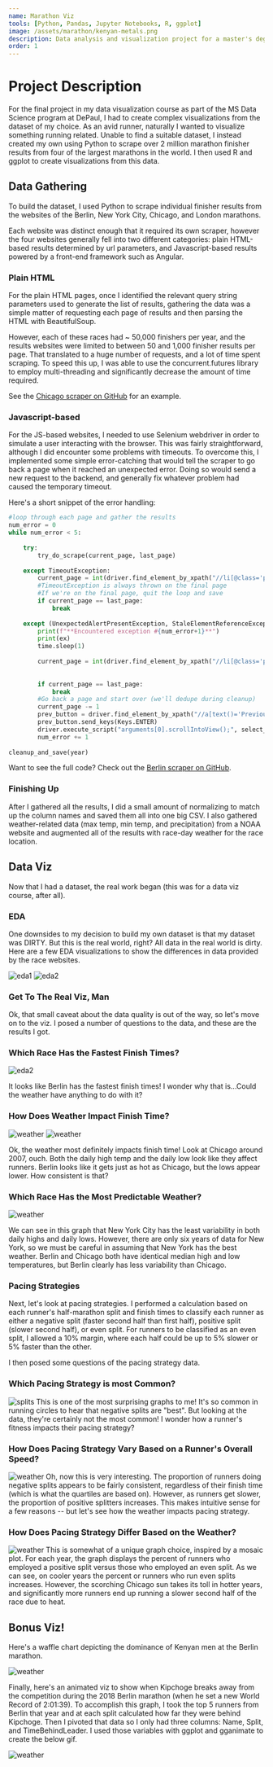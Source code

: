 ```yaml
---
name: Marathon Viz
tools: [Python, Pandas, Jupyter Notebooks, R, ggplot]
image: /assets/marathon/kenyan-metals.png
description: Data analysis and visualization project for a master's degree course
order: 1
---
```


# Project Description

For the final project in my data visualization course as part of the MS Data Science program at DePaul, I had to create complex visualizations from the dataset of my choice.  As an avid runner, naturally I wanted to visualize something running related.  Unable to find a suitable dataset, I instead created my own using Python to scrape over 2 million marathon finisher results from four of the largest marathons in the world.  I then used R and ggplot to create visualizations from this data.

## Data Gathering

To build the dataset, I used Python to scrape individual finisher results from the websites of the Berlin, New York City, Chicago, and London marathons.

Each website was distinct enough that it required its own scraper, however the four websites generally fell into two different categories: plain HTML-based results determined by url parameters, and Javascript-based results powered by a front-end framework such as Angular.

### Plain HTML

For the plain HTML pages, once I identified the relevant query string parameters used to generate the list of results, gathering the data was a simple matter of requesting each page of results and then parsing the HTML with BeautifulSoup.

However, each of these races had ~ 50,000 finishers per year, and the results websites were limited to between 50 and 1,000 finisher results per page.  That translated to a huge number of requests, and a lot of time spent scraping.  To speed this up, I was able to use the concurrent.futures library to employ multi-threading and significantly decrease the amount of time required.

See the [Chicago scraper on GitHub](https://github.com/AndrewMillerOnline/marathon-scrapers/blob/main/Chicago/chicago.ipynb) for an example.

### Javascript-based

For the JS-based websites, I needed to use Selenium webdriver in order to simulate a user interacting with the browser.  This was fairly straightforward, although I did encounter some problems with timeouts.  To overcome this, I implemented some simple error-catching that would tell the scraper to go back a page when it reached an unexpected error.  Doing so would send a new request to the backend, and generally fix whatever problem had caused the temporary timeout.

Here's a short snippet of the error handling:

```python
#loop through each page and gather the results
num_error = 0
while num_error < 5:
    
    try:
        try_do_scrape(current_page, last_page)
        
    except TimeoutException:
        current_page = int(driver.find_element_by_xpath("//li[@class='paginate_button page-item active']").text)
        #TimeoutException is always thrown on the final page
        #If we're on the final page, quit the loop and save
        if current_page == last_page:
            break
            
    except (UnexpectedAlertPresentException, StaleElementReferenceException) as ex:
        print(f"**Encountered exception #{num_error+1}**")
        print(ex)
        time.sleep(1)
        
        current_page = int(driver.find_element_by_xpath("//li[@class='paginate_button page-item active']").text)
        
        
        if current_page == last_page:
            break
        #Go back a page and start over (we'll dedupe during cleanup)
        current_page -= 1
        prev_button = driver.find_element_by_xpath("//a[text()='Previous']")
        prev_button.send_keys(Keys.ENTER)
        driver.execute_script("arguments[0].scrollIntoView();", select_element)
        num_error += 1
    
cleanup_and_save(year)
```

Want to see the full code?  Check out the [Berlin scraper on GitHub](https://github.com/AndrewMillerOnline/marathon-scrapers/blob/main/Berlin/berlin.ipynb).

### Finishing Up
After I gathered all the results, I did a small amount of normalizing to match up the column names and saved them all into one big CSV.  I also gathered weather-related data (max temp, min temp, and precipitation) from a NOAA website and augmented all of the results with race-day weather for the race location.

## Data Viz

Now that I had a dataset, the real work began (this was for a data viz course, after all).

### EDA

One downsides to my decision to build my own dataset is that my dataset was DIRTY.  But this is the real world, right?  All data in the real world is dirty.  Here are a few EDA visualizations to show the differences in data provided by the race websites.

![eda1](/assets/marathon/eda1.png)
![eda2](/assets/marathon/eda2.png)

### Get To The Real Viz, Man

Ok, that small caveat about the data quality is out of the way, so let's move on to the viz.  I posed a number of questions to the data, and these are the results I got.

### Which Race Has the Fastest Finish Times?
![eda2](/assets/marathon/fastest.png)

It looks like Berlin has the fastest finish times!  I wonder why that is...Could the weather have anything to do with it?

### How Does Weather Impact Finish Time?
![weather](/assets/marathon/chicago-weather.png)
![weather](/assets/marathon/berlin-weather.png)

Ok, the weather most definitely impacts finish time!  Look at Chicago around 2007, ouch.  Both the daily high temp and the daily low look like they affect runners.  Berlin looks like it gets just as hot as Chicago, but the lows appear lower.  How consistent is that?

### Which Race Has the Most Predictable Weather?
![weather](/assets/marathon/weather-box.png)

We can see in this graph that New York City has the least variability in both daily highs and daily lows.  However, there are only six years of data for New York, so we must be careful in assuming that New York has the best weather.  Berlin and Chicago both have identical median high and low temperatures, but Berlin clearly has less variability than Chicago.

### Pacing Strategies
Next, let's look at pacing strategies.  I performed a calculation based on each runner's half-marathon split and finish times to classify each runner as either a negative split (faster second half than first half), positive split (slower second half), or even split.  For runners to be classified as an even split, I allowed a 10% margin, where each half could be up to 5% slower or 5% faster than the other.

I then posed some questions of the pacing strategy data.

### Which Pacing Strategy is most Common?
![splits](/assets/marathon/splits.png)
This is one of the most surprising graphs to me!  It's so common in running circles to hear that negative splits are "best".  But looking at the data, they're certainly not the most common!  I wonder how a runner's fitness impacts their pacing strategy?

### How Does Pacing Strategy Vary Based on a Runner's Overall Speed?

![weather](/assets/marathon/split-speeds.png)
Oh, now this is very interesting.  The proportion of runners doing negative splits appears to be fairly consistent, regardless of their finish time (which is what the quartiles are based on).  However, as runners get slower, the proportion of positive splitters increases.  This makes intuitive sense for a few reasons -- but let's see how the weather impacts pacing strategy.

### How Does Pacing Strategy Differ Based on the Weather?

![weather](/assets/marathon/split-weather.png)
This is somewhat of a unique graph choice, inspired by a mosaic plot.  For each year, the graph displays the percent of runners who employed a positive split versus those who employed an even split.  As we can see, on cooler years the percent or runners who run even splits increases.  However, the scorching Chicago sun takes its toll in hotter years, and significantly more runners end up running a slower second half of the race due to heat.

## Bonus Viz!

Here's a waffle chart depicting the dominance of Kenyan men at the Berlin marathon.

![weather](/assets/marathon/kenyan-metals.png)

Finally, here's an animated viz to show when Kipchoge breaks away from the competition during the 2018 Berlin marathon (when he set a new World Record of 2:01:39).  To accomplish this graph, I took the top 5 runners from Berlin that year and at each split calculated how far they were behind Kipchoge.  Then I pivoted that data so I only had three columns: Name, Split, and TimeBehindLeader.  I used those variables with ggplot and gganimate to create the below gif.

![weather](/assets/marathon/eliud.gif)